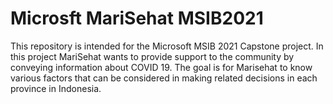 # Microsft MariSehat MSIB2021
This repository is intended for the Microsoft MSIB 2021 Capstone project. In this project MariSehat wants to provide support to the community by conveying information about COVID 19. The goal is for Marisehat to know various factors that can be considered in making related decisions in each province in Indonesia.
